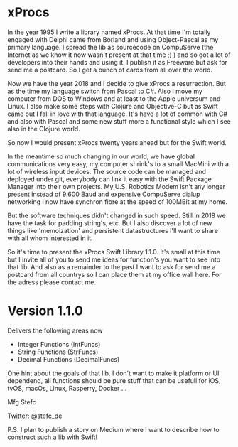 # xProcs

In the year 1995 I write a library named xProcs. At that time I'm totally engaged with Delphi came from Borland and using
Object-Pascal as my primary language. I spread the lib as sourcecode on CompuServe (the Internet as we know it now wasn't present at that time ;) ) and so got a lot of developers into their hands and using it. I publish it as Freeware but ask for send me a postcard. So I get a bunch of cards from all over the world. 

Now we have the year 2018 and I decide to give xProcs a resurrection. But as the time my language switch from Pascal to C#. Also I move my computer from DOS to Windows and at least to the Apple universum and Linux. I also make some steps with Clojure and Objective-C but as Swift came out I fall in love with that language. It's have a lot of common with C# and also with Pascal and some new stuff more a functional style which I see also in the Clojure world. 

So now I would present xProcs twenty years ahead but for the Swift world. 

In the meantime so much changing in our world, we have global communications very easy, my computer shrink's to a small MacMini with a lot of wireless input devices. The source code can be managed and deployed under git, everybody can link it easy with the 
Swift Package Manager into their own projects. My U.S. Robotics Modem isn't any longer present instead of 9.600 Baud and expensive CompuServe dialup networking I now have synchron fibre at the speed of 100MBit at my home.

But the software techniques didn't changed in such speed. Still in 2018 we have the task for padding string's, etc. But I also discover a lot of new things like 'memoization' and persistent datastructures I'll want to share with all whom interested in it. 

So it's time to present the xProcs Swift Library 1.1.0. It's small at this time but I invite all of you to send me ideas for function's you want to see into that lib. And also as a remainder to the past I want to ask for send me a postcard from all countrys so I can place them at my office wall here. For the adress please contact me. 

# Version 1.1.0

Delivers the following areas now 

- Integer Functions  (IntFuncs)
- String Functions (StrFuncs)
- Decimal Functions (DecimalFuncs)

One hint about the goals of that lib. I don't want to make it platform or UI dependend, all functions should be pure stuff that can be usefull for iOS, tvOS, macOs, Linux, Rasperry, Docker ...

Mfg Stefc 

Twitter: @stefc_de

P.S. I plan to publish a story on Medium where I want to describe how to construct such a lib with Swift!
